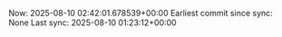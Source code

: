 Now: 2025-08-10 02:42:01.678539+00:00 Earliest commit since sync: None Last sync: 2025-08-10 01:23:12+00:00
